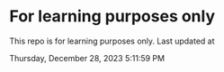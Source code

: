 # For learning purposes only
This repo is for learning purposes only.
Last updated at

Thursday, December 28, 2023 5:11:59 PM

